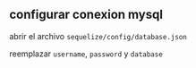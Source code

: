 ## configurar conexion mysql ##

abrir el archivo `sequelize/config/database.json`

reemplazar `username`, `password` y `database`